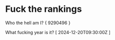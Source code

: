 # Fuck the rankings

Who the hell am I?
{ 9290496 }

What fucking year is it?
[ 2024-12-20T09:30:00Z ]

